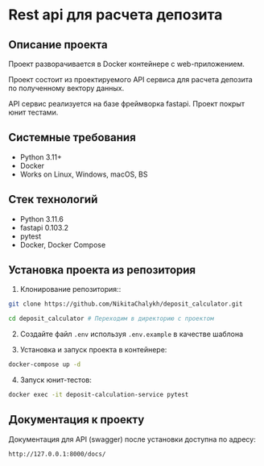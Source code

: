 Rest api для расчета депозита
=====

Описание проекта
----------

Проект разворачивается в Docker контейнере с web-приложением.

Проект состоит из проектируемого API сервиса для расчета депозита по полученному вектору данных.

API сервис реализуется на базе фреймворка fastapi. Проект покрыт юнит тестами.

Системные требования
----------

* Python 3.11+
* Docker
* Works on Linux, Windows, macOS, BS

Стек технологий
----------

* Python 3.11.6
* fastapi 0.103.2
* pytest
* Docker, Docker Compose

Установка проекта из репозитория
----------
1. Клонирование репозитория::
```bash 
git clone https://github.com/NikitaChalykh/deposit_calculator.git

cd deposit_calculator # Переходим в директорию с проектом
```

2. Создайте файл ```.env``` используя ```.env.example``` в качестве шаблона

3. Установка и запуск проекта в контейнере:
```bash 
docker-compose up -d
```

4. Запуск юнит-тестов:
```bash 
docker exec -it deposit-calculation-service pytest
```

Документация к проекту
----------
Документация для API (swagger) после установки доступна по адресу: 

```http://127.0.0.1:8000/docs/```
